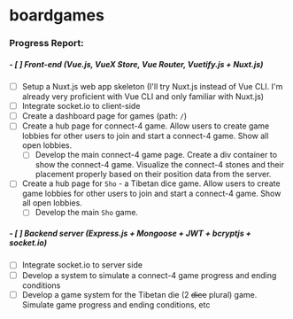 # boardgames

### Progress Report:
##### - [ ] Front-end (Vue.js, VueX Store, Vue Router, Vuetify.js + Nuxt.js)
- [ ] Setup a Nuxt.js web app skeleton (I'll try Nuxt.js instead of Vue CLI. I'm already very proficient with Vue CLI and only familiar with Nuxt.js)
- [ ] Integrate socket.io to client-side
- [ ] Create a dashboard page for games (path: `/`)
- [ ] Create a hub page for connect-4 game. Allow users to create game lobbies for other users to join and start a connect-4 game. Show all open lobbies.
  - [ ] Develop the main connect-4 game page. Create a div container to show the connect-4 game. Visualize the connect-4 stones and their placement properly based on their position data from the server.
- [ ] Create a hub page for `Sho` - a Tibetan dice game. Allow users to create game lobbies for other users to join and start a connect-4 game. Show all open lobbies.
  - [ ] Develop the main `Sho` game.
  
##### - [ ] Backend server (Express.js + Mongoose + JWT + bcryptjs + socket.io)
  - [ ] Integrate socket.io to server side
  - [ ] Develop a system to simulate a connect-4 game progress and ending conditions
  - [ ] Develop a game system for the Tibetan die (2 ~~dice~~ plural) game. Simulate game progress and ending conditions, etc
